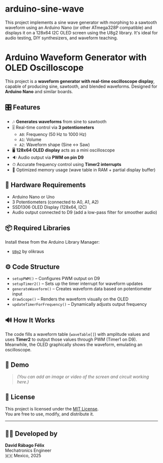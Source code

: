 # arduino-sine-wave
This project implements a sine wave generator with morphing to a sawtooth waveform using an Arduino Nano (or other ATmega328P compatible) and displays it on a 128x64 I2C OLED screen using the U8g2 library.  It's ideal for audio testing, DIY synthesizers, and waveform teaching.

# Arduino Waveform Generator with OLED Oscilloscope

This project is a **waveform generator with real-time oscilloscope display**, capable of producing sine, sawtooth, and blended waveforms. Designed for **Arduino Nano** and similar boards.

## 🎛 Features

- 🎶 **Generates waveforms** from sine to sawtooth
- 🎚 Real-time control via **3 potentiometers**
  - `A0`: Frequency (50 Hz to 1000 Hz)
  - `A1`: Volume
  - `A2`: Waveform shape (Sine ↔ Saw)
- 🖥️ **128x64 OLED display** acts as a mini oscilloscope
- 🔉 Audio output via **PWM on pin D9**
- ⏱ Accurate frequency control using **Timer2 interrupts**
- 💾 Optimized memory usage (wave table in RAM + partial display buffer)

## 🧰 Hardware Requirements

- Arduino Nano or Uno
- 3 Potentiometers (connected to A0, A1, A2)
- SSD1306 OLED Display (128x64, I2C)
- Audio output connected to D9 (add a low-pass filter for smoother audio)

## 📦 Required Libraries

Install these from the Arduino Library Manager:

- [`U8g2`](https://github.com/olikraus/u8g2) by olikraus

## ⚙️ Code Structure

- `setupPWM()` – Configures PWM output on D9
- `setupTimer2()` – Sets up the timer interrupt for waveform updates
- `generateWaveform()` – Creates waveform data based on potentiometer input
- `drawScope()` – Renders the waveform visually on the OLED
- `updateTimerForFrequency()` – Dynamically adjusts output frequency

## 🔊 How It Works

The code fills a waveform table (`waveTable[]`) with amplitude values and uses **Timer2** to output those values through PWM (Timer1 on D9).  
Meanwhile, the OLED graphically shows the waveform, emulating an oscilloscope.

## 📸 Demo

> *(You can add an image or video of the screen and circuit working here.)*

## 🪪 License

This project is licensed under the [MIT License](./LICENSE).  
You are free to use, modify, and distribute it.

---

## 👨‍💻 Developed by

**David Rábago Félix**  
Mechatronics Engineer  
🇲🇽 Mexico, 2025
